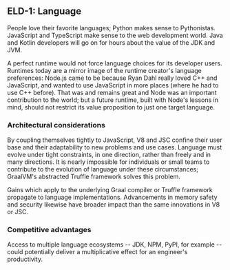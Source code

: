 ## ELD-1: Language

People love their favorite languages; Python makes sense to Pythonistas. JavaScript and TypeScript make sense to the web development world. Java and Kotlin developers will go on for hours about the value of the JDK and JVM.

A perfect runtime would not force language choices for its developer users. Runtimes today are a mirror image of the runtime creator's language preferences: Node.js came to be because Ryan Dahl really loved C++ and JavaScript, and wanted to use JavaScript in more places (where he had to use C++ before). That was and remains great and Node was an important contribution to the world; but a future runtime, built with Node's lessons in mind, should not restrict its value proposition to just one target language.

### Architectural considerations

By coupling themselves tightly to JavaScript, V8 and JSC confine their user base and their adaptability to new problems and use cases. Language must evolve under tight constraints, in one direction, rather than freely and in many directions. It is nearly impossible for individuals or small teams to contribute to the evolution of language under these circumstances; GraalVM's abstracted Truffle framework solves this problem.

Gains which apply to the underlying Graal compiler or Truffle framework propagate to language implementations. Advancements in memory safety and security likewise have broader impact than the same innovations in V8 or JSC.

### Competitive advantages

Access to multiple language ecosystems -- JDK, NPM, PyPI, for example -- could potentially deliver a multiplicative effect for an engineer's productivity.

